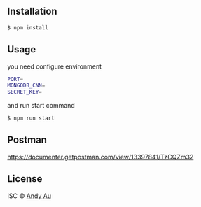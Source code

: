 ## Installation

```sh
$ npm install
```

## Usage

you need configure environment

```sh
PORT=
MONGODB_CNN=
SECRET_KEY=
```

and run start command

```sh
$ npm run start
```

## Postman

https://documenter.getpostman.com/view/13397841/TzCQZm32

## License

ISC © [Andy Au](https://github.com/4rufi/Base-Backend)
